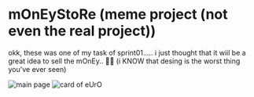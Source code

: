 
# mOnEyStoRe (meme project (not even the real project))
okk, these was one of my task of sprint01.....
i just thought that it wiil be a great idea to sell the mOnEy.. 🤗🤔
(i KNOW that desing is the worst thing you've ever seen)


![main page](https://user-images.githubusercontent.com/58572892/111028130-69355700-83fd-11eb-9241-de85fb237eb9.jpg)
![card of eUrO](https://user-images.githubusercontent.com/58572892/111028131-6b97b100-83fd-11eb-82aa-ef1e3e609f70.jpg)
